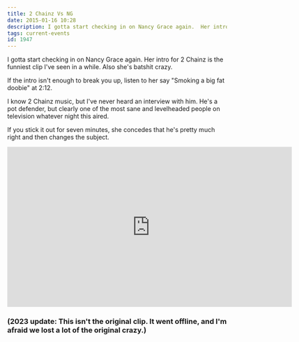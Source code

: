 ```yaml
---
title: 2 Chainz Vs NG
date: 2015-01-16 10:28
description: I gotta start checking in on Nancy Grace again.  Her intro for 2 Chainz is the funniest clip I've seen in a while.  Also she's batshit crazy.  If the intro isn't enough to break you up, listen to her say "Smoking a big fat doobie" at 2:12.
tags: current-events
id: 1947
---
```

I gotta start checking in on Nancy Grace again.  Her intro for 2 Chainz is the funniest clip I've seen in a while.  Also she's batshit crazy. 

If the intro isn't enough to break you up, listen to her say "Smoking a big fat doobie" at 2:12.

I know 2 Chainz music, but I've never heard an interview with him.  He's a pot defender, but clearly one of the most sane and levelheaded people on television whatever night this aired.

If you stick it out for seven minutes, she concedes that he's pretty much right and then changes the subject.
<iframe width="653" height="367" src="https://www.youtube.com/embed/cKGKTkTJQ68" title="2 Chainz to Nancy Grace: States should legalize pot" frameborder="0" allow="accelerometer; autoplay; clipboard-write; encrypted-media; gyroscope; picture-in-picture; web-share" allowfullscreen></iframe>

<h3>(2023 update:  This isn't the original clip.  It went offline, and I'm afraid we lost a lot of the original crazy.)</h3>
